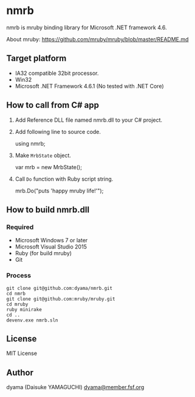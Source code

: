 # nmrb
nmrb is mruby binding library for Microsoft .NET framework 4.6.

About mruby: https://github.com/mruby/mruby/blob/master/README.md

## Target platform

* IA32 compatible 32bit processor.
* Win32
* Microsoft .NET Framework 4.6.1 (No tested with .NET Core)

## How to call from C# app

1. Add Reference DLL file named nmrb.dll to your C# project.
2. Add following line to source code.

    using nmrb;
    
3. Make `MrbState` object.

    var mrb = new MrbState();
    
4. Call `Do` function with Ruby script string.

    mrb.Do("puts 'happy mruby life!'");
    
## How to build nmrb.dll

### Required

* Microsoft Windows 7 or later
* Microsoft Visual Studio 2015
* Ruby (for build mruby)
* Git

### Process

    git clone git@github.com:dyama/nmrb.git
    cd nmrb
    git clone git@github.com:mruby/mruby.git
    cd mruby
    ruby minirake
    cd ..
    devenv.exe nmrb.sln

## License

MIT License

## Author

dyama (Daisuke YAMAGUCHI) dyama@member.fsf.org

    
